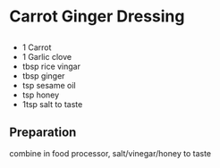 # Carrot Ginger Dressing

## 

- 1 Carrot
- 1 Garlic clove
- tbsp rice vingar
- tbsp ginger
- tsp sesame oil
- tsp honey
- 1tsp salt to taste

## Preparation

combine in food processor, salt/vinegar/honey to taste


